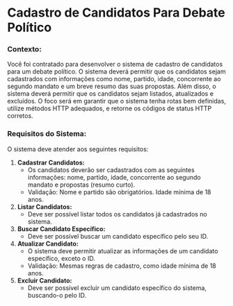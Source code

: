 # Cadastro de Candidatos Para Debate Político

### **Contexto:**

Você foi contratado para desenvolver o sistema de cadastro de candidatos para um debate político. O sistema deverá permitir que os candidatos sejam cadastrados com informações como nome, partido, idade, concorrente ao segundo mandato e um breve resumo das suas propostas. Além disso, o sistema deverá permitir que os candidatos sejam listados, atualizados e excluídos. O foco será em garantir que o sistema tenha rotas bem definidas, utilize métodos HTTP adequados, e retorne os códigos de status HTTP corretos.

### **Requisitos do Sistema:**

O sistema deve atender aos seguintes requisitos:

1. **Cadastrar Candidatos:**
   - Os candidatos deverão ser cadastrados com as seguintes informações: nome, partido, idade, concorrente ao segundo mandato e propostas (resumo curto).
   - Validação: Nome e partido são obrigatórios. Idade mínima de 18 anos.
2. **Listar Candidatos:**
   - Deve ser possível listar todos os candidatos já cadastrados no sistema.
3. **Buscar Candidato Específico:**
   - Deve ser possível buscar um candidato específico pelo seu ID.
4. **Atualizar Candidato:**
   - O sistema deve permitir atualizar as informações de um candidato específico, exceto o ID.
   - Validação: Mesmas regras de cadastro, como idade mínima de 18 anos.
5. **Excluir Candidato:**
   - Deve ser possível excluir um candidato específico do sistema, buscando-o pelo ID.
